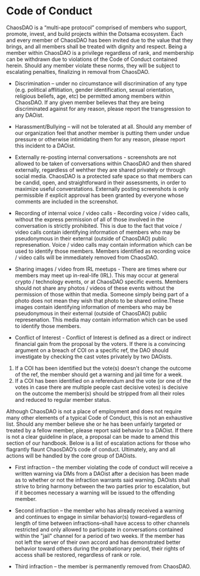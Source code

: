 # Code of Conduct

ChaosDAO is a “multi-ape protocol” comprised of members who support, promote, invest, and build projects within the Dotsama ecosystem. Each and every member of ChaosDAO has been invited due to the value that they brings, and all members shall be treated with dignity and respect. Being a member within ChaosDAO is a privilege regardless of rank, and membership can be withdrawn due to violations of the Code of Conduct contained herein. Should any member violate these norms, they will be subject to escalating penalties, finalizing in removal from ChaosDAO.

* Discrimination – under no circumstance will discrimination of any type (e.g. political afflitiation, gender identification, sexual orientation, religious beliefs, age, etc) be permitted among members within ChaosDAO. If any given member believes that they are being discriminated against for any reason, please report the transgression to any DAOist.

* Harassment/Bullying – will not be tolerated at all. Should any member of our organization feel that another member is putting them under undue pressure or otherwise intimidating them for any reason, please report this incident to a DAOist.

* Externally re-posting internal conversations - screenshots are not allowed to be taken of conversations within ChaosDAO and then shared externally, regardless of wehther they are shared privately or through social media. ChaosDAO is a protected safe space so that members can be candid, open, and straightforward in their assessments, in order to maximize useful converstations. Externally posting screenshots is only permissible if explicit approval has been granted by everyone whose comments are included in the screenshot.

* Recording of internal voice / video calls - Recording voice / video calls, without the express permission of all of those involved in the conversation is strictly prohibited. This is due to the fact that voice / video calls contain identifying information of members who may be pseudonymous in their external (outside of ChaosDAO) public represenation. Voice / video calls may contain information which can be used to identify those members. Members identified as recording voice / video calls will be immediately removed from ChaosDAO.

* Sharing images / video from IRL meetups - There are times where our members may meet up in-real-life (IRL). This may occur at general crypto / technology events, or at ChaosDAO specific events. Members should not share any photos / videos of these events without the permission of those within that media. Someone simply being part of a photo does not mean they wish that photo to be shared online.These images contain identifying information of members who may be pseudonymous in their external (outside of ChaosDAO) public represenation. This media may contain information which can be used to identify those members.

* Conflict of Interest - Conflict of Interest is defined as a direct or indirect financial gain from the proposal by the voters. If there is a convincing argument on a breach of COI on a specific ref, the DAO should investigate by checking the cast votes privately by two DAOists.
1. If a COI has been identified but the vote(s) doesn't change the outcome of the ref, the member should get a warning and jail time for a week.
2. If a COI has been identified on a referendum and the vote (or one of the votes in case there are multiple people cast decisive votes) is decisive on the outcome the member(s) should be stripped from all their roles and reduced to regular member status.

Although ChaosDAO is not a place of employment and does not require many other elements of a typical Code of Conduct, this is not an exhaustive list. Should any member believe she or he has been unfairly targeted or treated by a fellow member, please report said behavior to a DAOist. If there is not a clear guideline in place, a proposal can be made to amend this section of our handbook. Below is a list of escalation actions for those who flagrantly flaunt ChaosDAO’s code of conduct. Ultimately, any and all actions will be handled by the core group of DAOists.

* First infraction – the member violating the code of conduct will receive a written warning via DMs from a DAOist after a decision has been made as to whether or not the infraction warrants said warning. DAOists shall strive to bring harmony between the two parties prior to escalation, but if it becomes necessary a warning will be issued to the offending member.

* Second infraction – the member who has already received a warning and continues to engage in similar behavior(s) toward–regardless of length of time between infractions–shall have access to other channels restricted and only allowed to participate in conversations contained within the "jail" channel for a period of two weeks. If the member has not left the server of their own accord and has demonstrated better behavior toward others during the probationary period, their rights of access shall be restored, regardless of rank or role.

* Third infraction – the member is permanently removed from ChaosDAO.


